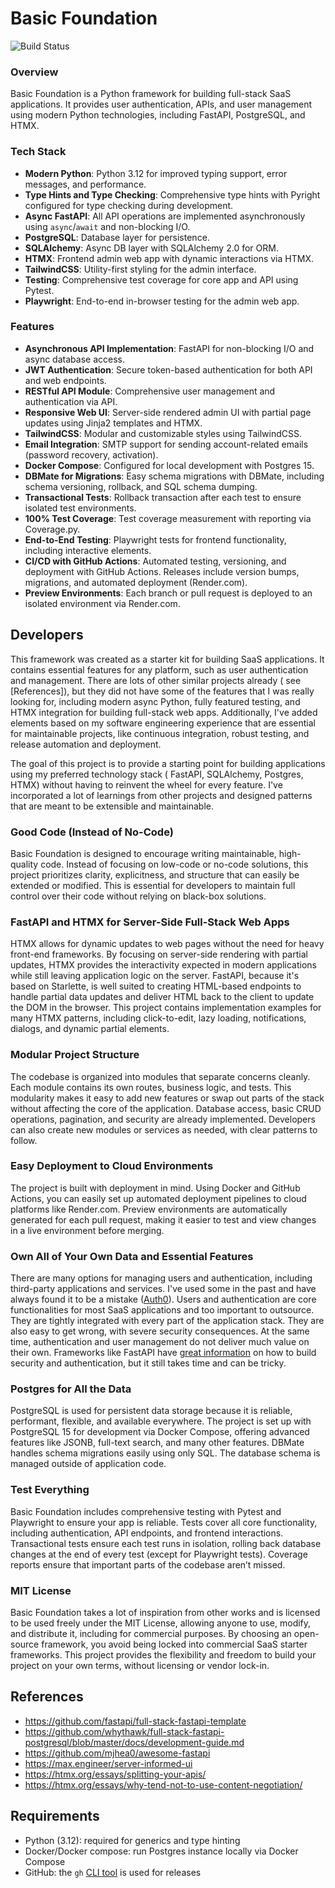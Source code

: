 # Basic Foundation

![Build Status](https://github.com/basicmachines-co/basic-foundation/actions/workflows/basic-foundation-test.yml/badge.svg)

### Overview

Basic Foundation is a Python framework for building full-stack SaaS applications. It provides user authentication, APIs,
and user management using modern Python technologies, including FastAPI, PostgreSQL, and HTMX.

### Tech Stack

- **Modern Python**: Python 3.12 for improved typing support, error messages, and performance.
- **Type Hints and Type Checking**: Comprehensive type hints with Pyright configured for type checking during
  development.
- **Async FastAPI**: All API operations are implemented asynchronously using `async`/`await` and non-blocking I/O.
- **PostgreSQL**: Database layer for persistence.
- **SQLAlchemy**: Async DB layer with SQLAlchemy 2.0 for ORM.
- **HTMX**: Frontend admin web app with dynamic interactions via HTMX.
- **TailwindCSS**: Utility-first styling for the admin interface.
- **Testing**: Comprehensive test coverage for core app and API using Pytest.
- **Playwright**: End-to-end in-browser testing for the admin web app.

### Features

- **Asynchronous API Implementation**: FastAPI for non-blocking I/O and async database access.
- **JWT Authentication**: Secure token-based authentication for both API and web endpoints.
- **RESTful API Module**: Comprehensive user management and authentication via API.
- **Responsive Web UI**: Server-side rendered admin UI with partial page updates using Jinja2 templates and HTMX.
- **TailwindCSS**: Modular and customizable styles using TailwindCSS.
- **Email Integration**: SMTP support for sending account-related emails (password recovery, activation).
- **Docker Compose**: Configured for local development with Postgres 15.
- **DBMate for Migrations**: Easy schema migrations with DBMate, including schema versioning, rollback, and SQL schema
  dumping.
- **Transactional Tests**: Rollback transaction after each test to ensure isolated test environments.
- **100% Test Coverage**: Test coverage measurement with reporting via Coverage.py.
- **End-to-End Testing**: Playwright tests for frontend functionality, including interactive elements.
- **CI/CD with GitHub Actions**: Automated testing, versioning, and deployment with GitHub Actions. Releases include
  version bumps, migrations, and automated deployment (Render.com).
- **Preview Environments**: Each branch or pull request is deployed to an isolated environment via Render.com.

## Developers

This framework was created as a starter kit for building SaaS applications. It contains essential features for any
platform, such as user authentication and management. There are lots of other similar projects already (
see [References]), but they did not have some of the features that I was really looking for, including modern async
Python, fully featured testing, and HTMX integration for building full-stack web apps. Additionally, I've added elements
based on my software engineering experience that are essential for maintainable projects, like continuous integration,
robust testing, and release automation and deployment.

The goal of this project is to provide a starting point for building applications using my preferred technology stack (
FastAPI, SQLAlchemy, Postgres, HTMX) without having to reinvent the wheel for every feature. I've incorporated a lot of
learnings from other projects and designed patterns that are meant to be extensible and maintainable.

### Good Code (Instead of No-Code)

Basic Foundation is designed to encourage writing maintainable, high-quality code. Instead of focusing on low-code or
no-code solutions, this project prioritizes clarity, explicitness, and structure that can easily be extended or
modified. This is essential for developers to maintain full control over their code without relying on black-box
solutions.

### FastAPI and HTMX for Server-Side Full-Stack Web Apps

HTMX allows for dynamic updates to web pages without the need for heavy front-end frameworks. By focusing on server-side
rendering with partial updates, HTMX provides the interactivity expected in modern applications while still leaving
application logic on the server. FastAPI, because it's based on Starlette, is well suited to creating HTML-based
endpoints to handle partial data updates and deliver HTML back to the client to update the DOM in the browser. This
project contains implementation examples for many HTMX patterns, including click-to-edit, lazy loading, notifications,
dialogs, and dynamic partial elements.

### Modular Project Structure

The codebase is organized into modules that separate concerns cleanly. Each module contains its own routes, business
logic, and tests. This modularity makes it easy to add new features or swap out parts of the stack without affecting the
core of the application. Database access, basic CRUD operations, pagination, and security are already implemented.
Developers can also create new modules or services as needed, with clear patterns to follow.

### Easy Deployment to Cloud Environments

The project is built with deployment in mind. Using Docker and GitHub Actions, you can easily set up automated
deployment pipelines to cloud platforms like Render.com. Preview environments are automatically generated for each pull
request, making it easier to test and view changes in a live environment before merging.

### Own All of Your Own Data and Essential Features

There are many options for managing users and authentication, including third-party applications and services. I've used
some in the past and have always found it to be a mistake ([Auth0](https://auth0.com/)). Users and authentication are
core functionalities for most SaaS applications and too important to outsource. They are tightly integrated with every
part of the application stack. They are also easy to get wrong, with severe security consequences. At the same time,
authentication and user management do not deliver much value on their own. Frameworks like FastAPI
have [great information](https://fastapi.tiangolo.com/tutorial/security/first-steps/) on how to build security and
authentication, but it still takes time and can be tricky.

### Postgres for All the Data

PostgreSQL is used for persistent data storage because it is reliable, performant, flexible, and available everywhere.
The project is set up with PostgreSQL 15 for development via Docker Compose, offering advanced features like JSONB,
full-text search, and many other features. DBMate handles schema migrations easily using only SQL. The database schema
is managed outside of application code.

### Test Everything

Basic Foundation includes comprehensive testing with Pytest and Playwright to ensure your app is reliable. Tests cover
all core functionality, including authentication, API endpoints, and frontend interactions. Transactional tests ensure
each test runs in isolation, rolling back database changes at the end of every test (except for Playwright tests).
Coverage reports ensure that important parts of the codebase aren’t missed.

### MIT License

Basic Foundation takes a lot of inspiration from other works and is licensed to be used freely under the MIT License,
allowing anyone to use, modify, and distribute it, including for commercial purposes. By choosing an open-source
framework, you avoid being locked into commercial SaaS starter frameworks. This project provides the flexibility and
freedom to build your project on your own terms, without licensing or vendor lock-in.

## References

- https://github.com/fastapi/full-stack-fastapi-template
- https://github.com/whythawk/full-stack-fastapi-postgresql/blob/master/docs/development-guide.md
- https://github.com/mjhea0/awesome-fastapi
- https://max.engineer/server-informed-ui
- https://htmx.org/essays/splitting-your-apis/
- https://htmx.org/essays/why-tend-not-to-use-content-negotiation/

## Requirements

- Python (3.12): required for generics and type hinting
- Docker/Docker compose: run Postgres instance locally via Docker Compose
- GitHub: the `gh` [CLI tool](https://cli.github.com/) is used for releases

